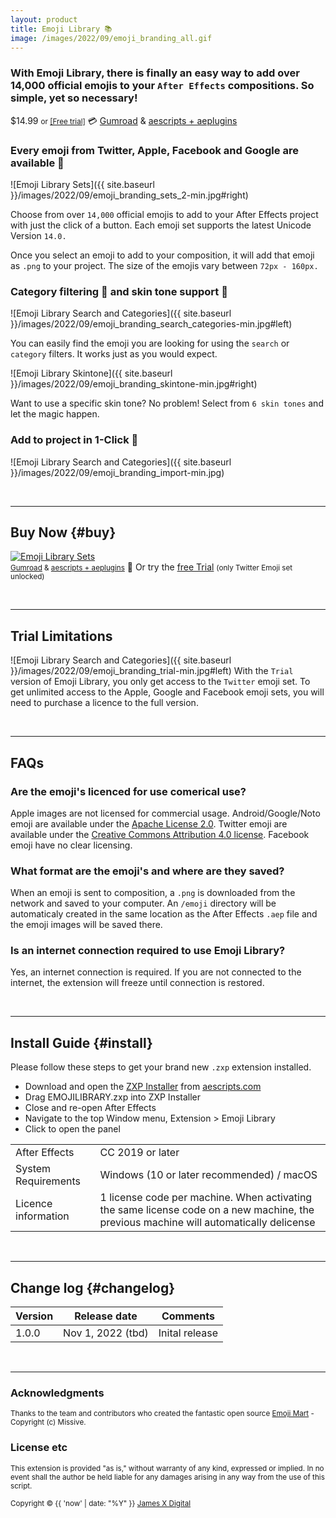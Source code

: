 ```yaml
---
layout: product
title: Emoji Library 📚
image: /images/2022/09/emoji_branding_all.gif
---
```


### With Emoji Library, there is finally an easy way to add over 14,000 official emojis to your `After Effects` compositions. So simple, yet so necessary!

<span class="price-tag price-tag--two-lines">
  <span class="price-tag__main">$14.99 <small>or <a href="#">[Free trial]</a></small></span>
  <span>💳 <a href="https://jamesxdigital.gumroad.com/l/emojilibrary">Gumroad</a> & <a href="https://aescripts.com/" target="_blank">aescripts + aeplugins</a></span>
</span>

<div class="entry-content"><span class="clear"></span></div>

### Every emoji from Twitter, Apple, Facebook and Google are available 👏

![Emoji Library Sets]({{ site.baseurl }}/images/2022/09/emoji_branding_sets_2-min.jpg#right)

Choose from over `14,000` official emojis to add to your After Effects project with just the click of a button. Each emoji set supports the latest Unicode Version `14.0.`

Once you select an emoji to add to your composition, it will add that emoji as `.png` to your project. The size of the emojis vary between `72px - 160px.`

<div class="entry-content"><span class="clear"></span></div>

### Category filtering 🔎 and skin tone support 👬

![Emoji Library Search and Categories]({{ site.baseurl }}/images/2022/09/emoji_branding_search_categories-min.jpg#left)

You can easily find the emoji you are looking for using the `search` or `category` filters. It works just as you would expect.

![Emoji Library Skintone]({{ site.baseurl }}/images/2022/09/emoji_branding_skintone-min.jpg#right)

<span class="clear"></span>

Want to use a specific skin tone? No problem! Select from `6 skin tones` and let the magic happen.

<div class="entry-content"><span class="clear"></span></div>


### Add to project in 1-Click 🏃

![Emoji Library Search and Categories]({{ site.baseurl }}/images/2022/09/emoji_branding_import-min.jpg)


<br/>

---

## Buy Now {#buy}

<script src="https://gumroad.com/js/gumroad-embed.js"></script>
<div id="iframe-wrapper">
<div class="gumroad-product-embed">
<a href="https://jamesxdigital.gumroad.com/l/emojilibrary"><img src="{{ site.baseurl }}/images/2022/09/emoji_branding_sets_2-min.jpg" alt="Emoji Library Sets"></a></div>
<span id="iframe-overlay" class="price-tag price-tag--two-lines">
  <span class="price-tag__main"><small><a href="https://jamesxdigital.gumroad.com/l/emojilibrary">Gumroad</a> & <a href="https://aescripts.com/" target="_blank">aescripts + aeplugins</a></small></span>
  <span>🔗 Or try the <a href="#">free Trial</a> <small>(only Twitter Emoji set unlocked)</small></span>
</span>
</div>

<span class="clear"></span>
<br/>

---

## Trial Limitations
![Emoji Library Search and Categories]({{ site.baseurl }}/images/2022/09/emoji_branding_trial-min.jpg#left)
With the `Trial` version of Emoji Library, you only get access to the `Twitter` emoji set. To get unlimited access to the Apple, Google and Facebook emoji sets, you will need to purchase a licence to the full version.


<span class="clear"></span>
<br/>

---

## FAQs
### Are the emoji's licenced for use comerical use?
Apple images are not licensed for commercial usage.
Android/Google/Noto emoji are available under the <a href="https://github.com/googlei18n/noto-emoji/blob/master/LICENSE" target="_blank">Apache License 2.0</a>.
Twitter emoji are available under the <a href="https://github.com/twitter/twemoji/blob/gh-pages/LICENSE-GRAPHICS" target="_blank">Creative Commons Attribution 4.0 license</a>.
Facebook emoji have no clear licensing.
### What format are the emoji's and where are they saved?
When an emoji is sent to composition, a `.png` is downloaded from the network and saved to your computer. An `/emoji` directory will be automaticaly created in the same location as the After Effects `.aep` file and the emoji images will be saved there.
### Is an internet connection required to use Emoji Library?
Yes, an internet connection is required. If you are not connected to the internet, the extension will freeze until connection is restored.

<span class="clear"></span>
<br/>

---

## Install Guide {#install}

Please follow these steps to get your brand new `.zxp` extension installed.

- Download and open the <a href="https://aescripts.com/learn/zxp-installer/" target="_blank">ZXP Installer</a> from <a href="https://aescripts.com" target="_blank">aescripts.com</a>
- Drag EMOJILIBRARY.zxp into ZXP Installer
- Close and re-open After Effects
- Navigate to the top Window menu, Extension > Emoji Library
- Click to open the panel

<table>
 <tbody>
  <tr>
   <td>After Effects</td>
   <td>CC 2019 or later</td>
  </tr>
  <tr>
   <td>System Requirements</td>
   <td>Windows (10 or later recommended) / macOS</td>
  </tr>
  <tr>
   <td>Licence information</td>
   <td>1 license code per machine. When activating the same license code on a new machine, the previous machine will automatically delicense</td>
  </tr>
 </tbody>
</table>

<span class="clear"></span>
<br/>

---

## Change log {#changelog}

<table>
 <tbody>
 <thead>
    <th>Version</th>
    <th>Release date</th>
    <th>Comments</th>
  </thead>
  <tr>
    <td>1.0.0</td>
    <td>Nov 1, 2022 (tbd)</td>
    <td>Inital release</td>
  </tr>
 </tbody>
</table>

<span class="clear"></span>
<br/>

---
### Acknowledgments
<small>Thanks to the team and contributors who created the fantastic open source <a href="https://github.com/missive/emoji-mart" target="_blank">Emoji Mart</a> - Copyright (c) Missive.</small>

### License etc
<small>This extension is provided "as is," without warranty of any kind, expressed or implied. In no event shall the author be held liable for any damages arising in any way from the use of this script.</small>

<small>Copyright © {{ 'now' | date: "%Y" }} [James X Digital](https://jamesxdigital.com)</small>

